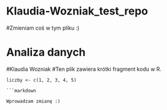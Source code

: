 # Klaudia-Wozniak_test_repo
#Zmieniam coś w tym pliku :)

# Analiza danych
#Klaudia Wozniak
#Ten plik zawiera krótki fragment kodu w R.

```{r}
liczby <- c(1, 2, 3, 4, 5)

```markdown

Wprowadzam zmianę :) 
